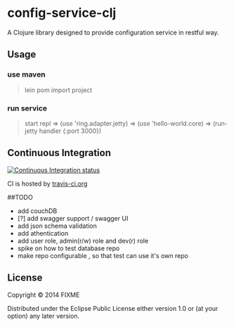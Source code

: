 # config-service-clj

A Clojure library designed to provide configuration service in restful way.

## Usage
### use maven 
 > lein pom
 > import project

### run service
 > start repl
 > => (use 'ring.adapter.jetty)
 > => (use 'hello-world.core)
 > => (run-jetty handler {:port 3000})

## Continuous Integration

[![Continuous Integration status](https://travis-ci.org/zacyang/config-service-clj.svg?branch=master)](https://travis-ci.org/zacyang/config-service-clj)


CI is hosted by [travis-ci.org](http://travis-ci.org)

##TODO
 - add couchDB
 - [?] add swagger support / swagger UI
 - add json schema validation
 - add athentication
 - add user role, admin(r/w) role and dev(r) role
 - spike on how to test database repo
 - make repo configurable , so that test can use it's own repo

## License

Copyright © 2014 FIXME

Distributed under the Eclipse Public License either version 1.0 or (at
your option) any later version.

